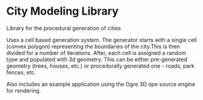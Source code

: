 # City Modeling Library
Library for the procedural generation of cities

Uses a cell based generation system. The generator starts with a single cell (convex polygon) representing the boundaries of the city.This is then divided for a number of iterations. After, each cell is assigned a random type and populated with 3d geometry. This can be either pre-generated geometry (trees, houses, etc.) or procedurally generated one - roads, park fences, etc.

Also includes an example application using the Ogre 3D ope source engine for rendering.
